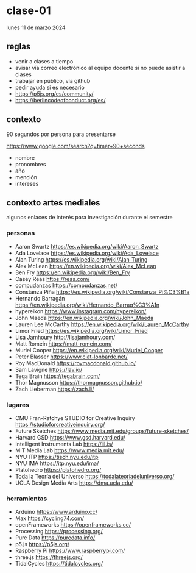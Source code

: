 # clase-01

lunes 11 de marzo 2024

## reglas

- venir a clases a tiempo
- avisar vía correo electrónico al equipo docente si no puede asistir a clases
- trabajar en público, vía github
- pedir ayuda si es necesario
- <https://p5js.org/es/community/>
- <https://berlincodeofconduct.org/es/>

## contexto

90 segundos por persona para presentarse

<https://www.google.com/search?q=timer+90+seconds>

- nombre
- pronombres
- año
- mención
- intereses

## contexto artes mediales

algunos enlaces de interés para investigación durante el semestre

### personas

- Aaron Swartz <https://es.wikipedia.org/wiki/Aaron_Swartz>
- Ada Lovelace <https://es.wikipedia.org/wiki/Ada_Lovelace>
- Alan Turing <https://es.wikipedia.org/wiki/Alan_Turing>
- Alex McLean <https://en.wikipedia.org/wiki/Alex_McLean>
- Ben Fry <https://en.wikipedia.org/wiki/Ben_Fry>
- Casey Reas <https://reas.com/>
- compudanzas <https://compudanzas.net/>
- Constanza Piña <https://es.wikipedia.org/wiki/Constanza_Pi%C3%B1a>
- Hernando Barragán <https://en.wikipedia.org/wiki/Hernando_Barrag%C3%A1n>
- hypereikon <https://www.instagram.com/hypereikon/>
- John Maeda <https://en.wikipedia.org/wiki/John_Maeda>
- Lauren Lee McCarthy <https://en.wikipedia.org/wiki/Lauren_McCarthy>
- Limor Fried <https://es.wikipedia.org/wiki/Limor_Fried>
- Lisa Jamhoury <http://lisajamhoury.com/>
- Matt Romein <https://matt-romein.com/>
- Muriel Cooper <https://en.wikipedia.org/wiki/Muriel_Cooper>
- Peter Blasser <https://www.ciat-lonbarde.net/>
- Roy MacDonald <https://roymacdonald.github.io/>
- Sam Lavigne <https://lav.io/>
- Tega Brain <https://tegabrain.com/>
- Thor Magnusson <https://thormagnusson.github.io/>
- Zach Lieberman <https://zach.li/>

### lugares

- CMU Fran-Ratchye STUDIO for Creative Inquiry <https://studioforcreativeinquiry.org/>
- Future Sketches <https://www.media.mit.edu/groups/future-sketches/>
- Harvard GSD <https://www.gsd.harvard.edu/>
- Intelligent Instruments Lab <https://iil.is/>
- MIT Media Lab <https://www.media.mit.edu/>
- NYU ITP <https://tisch.nyu.edu/itp>
- NYU IMA <https://itp.nyu.edu/ima/>
- Platohedro <https://platohedro.org/>
- Toda la Teoría del Universo <https://todalateoriadeluniverso.org/>
- UCLA Design Media Arts <https://dma.ucla.edu/>

### herramientas

- Arduino <https://www.arduino.cc/>
- Max <https://cycling74.com/>
- openFrameworks <https://openframeworks.cc/>
- Processing <https://processing.org/>
- Pure Data <https://puredata.info/>
- p5.js <https://p5js.org/>
- Raspberry Pi <https://www.raspberrypi.com/>
- three.js <https://threejs.org/>
- TidalCycles <https://tidalcycles.org/>
